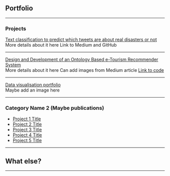 ## Portfolio

---

### Projects 

[Text classification to predict which tweets are about real disasters or not](/sample_page)
<br>
More details about it here
Link to Medium and GitHub

---
[Design and Development of an Ontology Based e-Tourism Recommender System](https://medium.com/@_aniekan_/knowledge-representation-of-nigerian-tourism-using-ontology-342da28f0b84)
<br>
More details about it here
Can add images from Medium article
[Link to code](https://github.com/AniekanInyang/Ng-tourism-ontology)

---
[Data visualisation portfolio](https://public.tableau.com/profile/aniekaninyang#!/)
<br>
Maybe add an image here

---

### Category Name 2 (Maybe publications)

- [Project 1 Title](http://example.com/)
- [Project 2 Title](http://example.com/)
- [Project 3 Title](http://example.com/)
- [Project 4 Title](http://example.com/)
- [Project 5 Title](http://example.com/)

---

## What else?


---

